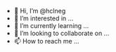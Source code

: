 - 👋 Hi, I’m @hclneg
- 👀 I’m interested in ...
- 🌱 I’m currently learning ...
- 💞️ I’m looking to collaborate on ...
- 📫 How to reach me ...

<!---
hclneg/hclneg is a ✨ special ✨ repository because its `README.md` (this file) appears on your GitHub profile.
You can click the Preview link to take a look at your changes.
--->
